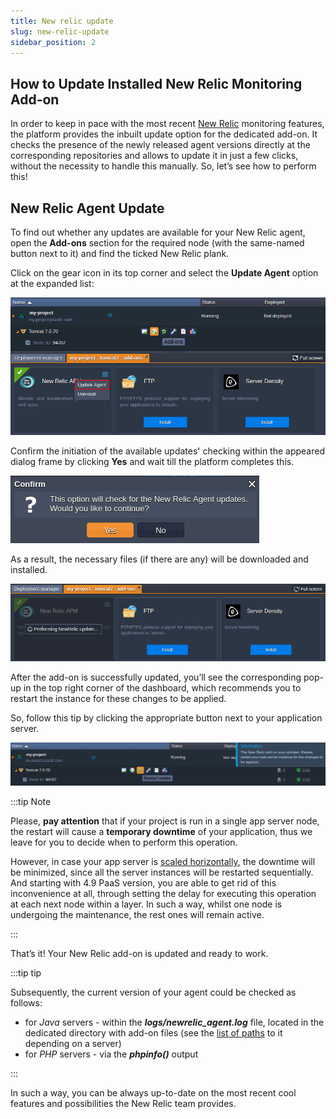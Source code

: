 ```yaml
---
title: New relic update
slug: new-relic-update
sidebar_position: 2
---
```


## How to Update Installed New Relic Monitoring Add-on

In order to keep in pace with the most recent [New Relic](http://localhost:3000/docs/application-setting/monitoring-with-new-relic/new-relic-installation) monitoring features, the platform provides the inbuilt update option for the dedicated add-on. It checks the presence of the newly released agent versions directly at the corresponding repositories and allows to update it in just a few clicks, without the necessity to handle this manually. So, let’s see how to perform this!

## New Relic Agent Update

To find out whether any updates are available for your New Relic agent, open the **Add-ons** section for the required node (with the same-named button next to it) and find the ticked New Relic plank.

Click on the gear icon in its top corner and select the **Update Agent** option at the expanded list:

<div style={{
    display:'flex',
    justifyContent: 'center',
    margin: '0 0 1rem 0'
}}>

![Locale Dropdown](./img/NewRelicUpdate/01.png)

</div>

Confirm the initiation of the available updates' checking within the appeared dialog frame by clicking **Yes** and wait till the platform completes this.

<div style={{
    display:'flex',
    justifyContent: 'center',
    margin: '0 0 1rem 0'
}}>

![Locale Dropdown](./img/NewRelicUpdate/02.png)

</div>

As a result, the necessary files (if there are any) will be downloaded and installed.

<div style={{
    display:'flex',
    justifyContent: 'center',
    margin: '0 0 1rem 0'
}}>

![Locale Dropdown](./img/NewRelicUpdate/03.png)

</div>

After the add-on is successfully updated, you’ll see the corresponding pop-up in the top right corner of the dashboard, which recommends you to restart the instance for these changes to be applied.

So, follow this tip by clicking the appropriate button next to your application server.

<div style={{
    display:'flex',
    justifyContent: 'center',
    margin: '0 0 1rem 0'
}}>

![Locale Dropdown](./img/NewRelicUpdate/04.png)

</div>

:::tip Note

Please, **pay attention** that if your project is run in a single app server node, the restart will cause a **temporary downtime** of your application, thus we leave for you to decide when to perform this operation.

However, in case your app server is [scaled horizontally](http://localhost:3000/docs/application-setting/scaling-and-clustering/horizontal-scaling), the downtime will be minimized, since all the server instances will be restarted sequentially. And starting with 4.9 PaaS version, you are able to get rid of this inconvenience at all, through setting the delay for executing this operation at each next node within a layer. In such a way, whilst one node is undergoing the maintenance, the rest ones will remain active.

:::

That’s it! Your New Relic add-on is updated and ready to work.

:::tip tip

Subsequently, the current version of your agent could be checked as follows:

- for _Java_ servers - within the **_logs/newrelic_agent.log_** file, located in the dedicated directory with add-on files (see the [list of paths](http://localhost:3000/docs/application-setting/monitoring-with-new-relic/new-relic-installation) to it depending on a server)
- for _PHP_ servers - via the **_phpinfo()_** output

:::

In such a way, you can be always up-to-date on the most recent cool features and possibilities the New Relic team provides.
